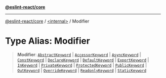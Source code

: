 [**@eslint-react/core**](../../README.md)

***

[@eslint-react/core](../../README.md) / [\<internal\>](../README.md) / Modifier

# Type Alias: Modifier

> **Modifier**: [`AbstractKeyword`](AbstractKeyword.md) \| [`AccessorKeyword`](AccessorKeyword.md) \| [`AsyncKeyword`](AsyncKeyword.md) \| [`ConstKeyword`](ConstKeyword.md) \| [`DeclareKeyword`](DeclareKeyword.md) \| [`DefaultKeyword`](DefaultKeyword.md) \| [`ExportKeyword`](ExportKeyword.md) \| [`InKeyword`](InKeyword.md) \| [`PrivateKeyword`](PrivateKeyword.md) \| [`ProtectedKeyword`](ProtectedKeyword.md) \| [`PublicKeyword`](PublicKeyword.md) \| [`OutKeyword`](OutKeyword.md) \| [`OverrideKeyword`](OverrideKeyword.md) \| [`ReadonlyKeyword`](ReadonlyKeyword.md) \| [`StaticKeyword`](StaticKeyword.md)
